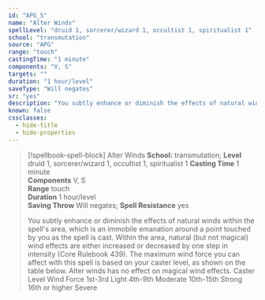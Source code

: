 ```yaml
---
id: "APG_5"
name: "Alter Winds"
spellLevel: "druid 1, sorcerer/wizard 1, occultist 1, spiritualist 1"
school: "transmutation"
source: "APG"
range: "touch"
castingTime: "1 minute"
components: "V, S"
targets: ""
duration: "1 hour/level"
saveType: "Will negates"
sr: "yes"
description: "You subtly enhance or diminish the effects of natural winds within the spell's area, which is an immobile emanation around a point touched by you as the spell is cast. Within the area, natural (but not magical) wind effects are either increased or decreased by one step in intensity (Core Rulebook 439). The maximum wind force you can affect with this spell is based on your caster level, as shown on the table below. Alter winds has no effect on magical wind effects. Caster Level Wind Force 1st-3rd Light 4th-9th Moderate 10th-15th Strong 16th or higher Severe"
known: false
cssclasses:
  - hide-title
  - hide-properties
---
```


> [!spellbook-spell-block] Alter Winds
> **School:** transmutation; **Level** druid 1, sorcerer/wizard 1, occultist 1, spiritualist 1
> **Casting Time** 1 minute  
> **Components** V, S  
> **Range** touch  
> **Duration** 1 hour/level  
> **Saving Throw** Will negates; **Spell Resistance** yes
> 
> You subtly enhance or diminish the effects of natural winds within the spell's area, which is an immobile emanation around a point touched by you as the spell is cast. Within the area, natural (but not magical) wind effects are either increased or decreased by one step in intensity (Core Rulebook 439). The maximum wind force you can affect with this spell is based on your caster level, as shown on the table below. Alter winds has no effect on magical wind effects. Caster Level Wind Force 1st-3rd Light 4th-9th Moderate 10th-15th Strong 16th or higher Severe